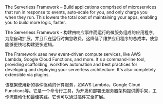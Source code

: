 The Serverless Framework – Build applications comprised of microservices that run in response to events, auto-scale for you, and only charge you when they run. This lowers the total cost of maintaining your apps, enabling you to build more logic, faster.

The Serverless Framework - 构建由响应事件而运行的微服务组成的应用程序，为您自动扩展，并且只在运行时向您收费。这降低了维护应用程序的总成本，使您能够更快地构建更多逻辑。

The Framework uses new event-driven compute services, like AWS Lambda, Google Cloud Functions, and more. It's a command-line tool, providing scaffolding, workflow automation and best practices for developing and deploying your serverless architecture. It's also completely extensible via plugins.

该框架使用新的事件驱动的计算服务，如AWS Lambda，Google Cloud Functions等。它是一个命令行工具，为开发和部署无服务器架构提供脚手架，工作流自动化和最佳实践。它也可以通过插件完全扩展。